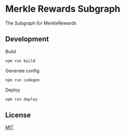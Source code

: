# Merkle Rewards Subgraph

The Subgraph for MerkleRewards

## Development

Build
```bash
npm run build
```

Generate config
```bash
npm run codegen
```


Deploy
```bash
npm run deploy
```

## License

[MIT](LICENSE)
